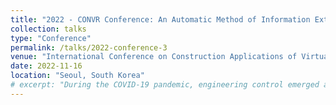 ```yaml
---
title: "2022 - CONVR Conference: An Automatic Method of Information Extraction From 2D Floorplans"
collection: talks
type: "Conference"
permalink: /talks/2022-conference-3
venue: "International Conference on Construction Applications of Virtual Reality (CONVR)"
date: 2022-11-16
location: "Seoul, South Korea"
# excerpt: "During the COVID-19 pandemic, engineering control emerged as an efficient method for isolating people from hazards through physical or mechanical means. ..."
---
```

